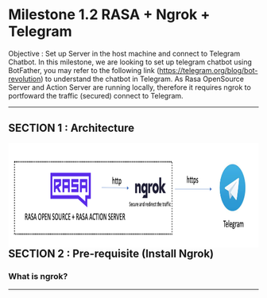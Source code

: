 # Milestone 1.2 RASA + Ngrok + Telegram

Objective : Set up Server in the host machine and connect to Telegram Chatbot.
In this milestone, we are looking to set up telegram chatbot using BotFather, you may refer to the following link (https://telegram.org/blog/bot-revolution) to understand the chatbot in Telegram. As Rasa OpenSource Server and Action Server are running locally, therefore it requires ngrok to portfoward the traffic (secured) connect to Telegram.

---

## SECTION 1 : Architecture 

<img src="https://github.com/KevinChngJY/stock_advisor_bot/blob/main/Image/Screenshot%202021-08-29%20at%204.32.06%20PM.png" width="855" height="210"
     style="float: left; margin-right: 0px;" />

---

## SECTION 2 : Pre-requisite (Install Ngrok)

### What is ngrok?

---

